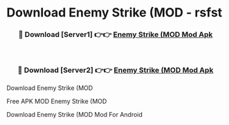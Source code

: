 # Download Enemy Strike (MOD - rsfst



<div align="center">
<h3>🔴 Download [Server1] 👉👉 <a href="https://momento.my/?title=Enemy_Strike_(MOD">Enemy Strike (MOD Mod Apk</a></h3><br>

<h3>🔴 Download [Server2] 👉👉 <a href="https://momento.my/?title=Enemy_Strike_(MOD">Enemy Strike (MOD Mod Apk</a></h3>
</div>



Download Enemy Strike (MOD 

Free APK MOD Enemy Strike (MOD 

Download Enemy Strike (MOD Mod For Android
